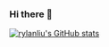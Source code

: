 ### Hi there 👋

[![rylanliu's GitHub stats](https://github-readme-stats.vercel.app/api?username=Akanemiku&count_private=true&show_icons=true&hide=issues,contribs&theme=buefy)](https://github.com/anuraghazra/github-readme-stats)

<!--
https://github.com/anuraghazra/github-readme-stats/blob/master/docs/readme_cn.md
-->
